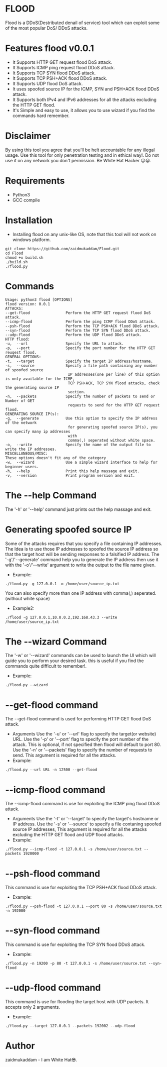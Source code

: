 # FLOOD
Flood is a DDoS(Destributed denail of service) tool which can exploit some of the most popular DoS/
DDoS attacks.
# Features flood v0.0.1
* It Supports HTTP GET request flood DoS attack.
* It Supports ICMP ping request flood DDoS attack.
* It Supports TCP SYN flood DDoS attack.
* It Supports TCP PSH+ACK flood DDoS attack.
* It Supports UDP flood DoS attack.
* It uses spoofed source IP for the ICMP, SYN and PSH+ACK flood DDoS attack.
* It Supports both IPv4 and IPv6 addresses for all the attacks excluding the HTTP GET flood.
* It's Simple and easy to use, it allows you to use wizard if you find the commands hard remember.

# Disclaimer
By using this tool you agree that you'll be helt accountable for any illegal usage.
Use this tool for only penetration testing and in ethical way!. Do not use it on any network you 
don't permission. Be White Hat Hacker 😉️😀️.

# Requirements
* Python3
* GCC compile

# Installation
* Installing flood on any unix-like OS, note that this tool will not work on windows platform.
```
git clone https://github.com/zaidmukaddam/Flood.git
cd Flood
chmod +x build.sh
./build.sh
./flood.py
```
# Commands
```
Usage: python3 flood [OPTIONS]
flood version: 0.0.1
ATTACKS:
--get-flood                Perform the HTTP GET request flood DoS attack.
--icmp-flood               Perform the ping ICMP flood DDoS attack.
--psh-flood                Perform the TCP PSH+ACK flood DDoS attack.
--syn-flood                Perform the TCP SYN flood DDoS attack.
--udp-flood                Perform the UDP flood DDoS attack.
HTTP flood:
-u,  --url                 Specify the URL to attack.
-p,  --port                Specify the port number for the HTTP GET reuqest flood.
GENERAL OPTIONS:
-t,  --target              Specify the target IP address/hostname.
-s,  --source              Specify a file path containing any number of spoofed source 
                            IP addresses(one per line) of this option is only available for the ICMP, 
                            TCP PSH+ACK, TCP SYN flood attacks, check the generating source IP
                            section. 
-n,  --packets             Specify the number of packets to send or Number of GET
                            requests to send for the HTTP GET request flood.
GENERATING SOURCE IP(s):
-g,  --generate            Use this option to specify the IP address of the network
                            for generating spoofed source IP(s), you can specify many ip addresses 
                            with
                            comma(,) seperated without white space.
-o,  --write               Specify the name of the output file to write the IP addresses. 
MISCELLANEOUS/MISC:
These options doesn't fit any of the category
-w,  --wizard              Use a simple wizard interface to help for beginner users.
-h,  --help                Print this help massage and exit.
-v,  --version             Print program version and exit.
```
# The --help Command
The '-h' or '--help' command just prints out the help massage and exit.
# Generating spoofed source IP
Some of the attacks requires that you specify a file containing IP addresses. The Idea is to use 
those IP addresses to spoofed the source IP address so that the target host will be sending responses 
to a falsified IP address.
The '-g'/'--generate' command help you to generate the IP address then use it with the '-o'/'--write' 
argument to write the output to the file name given.
* Example:
```
./flood.py -g 127.0.0.1 -o /home/user/source_ip.txt
```
You can also specify more than one IP address with comma(,) seperated.(without white space)
* Example2:
```
./flood -g 127.0.0.1,10.0.0.2,192.168.43.3 --write /home/user/source_ip.txt
```

# The --wizard Command
The '-w' or '--wizard' commands can be used to launch the UI which will guide you to perform your 
desired task. this is useful if you find the commands quite difficult to remember!.
* Example:
```
./flood.py --wizard
```
# --get-flood command
The --get-flood command is used for performing HTTP GET flood DoS attack.
* Arguments
Use the '-u' or '--url' flag to specify the target(or website) URL.
Use the '-p' or '--port' flag to specify the port number of the attack. This is optional, if not 
specified then flood will default to port 80.
Use the '-n' or '--packets' flag to specify the number of requests to send. This argument is required
for all the attacks.
* Example:
```
./flood.py --url URL -n 12500 --get-flood
```
# --icmp-flood command
The --icmp-flood command is use for exploiting the ICMP ping flood DDoS attack.
* Arguments
Use the '-t' or '--target' to specify the target's hostname or IP address.
Use the '-s' or '--source' to specify a file contaning spoofed source IP addresses, This argument is
required for all the attacks excluding the HTTP GET flood and UDP flood attacks.
* Example:
```
./flood.py --icmp-flood -t 127.0.0.1 -s /home/user/source.txt --packets 1920000
```
# --psh-flood command
This command is use for exploiting the TCP PSH+ACK flood DDoS attack.
* Example:
```
./flood.py --psh-flood -t 127.0.0.1 --port 80 -s /home/user/source.txt -n 192000
```
# --syn-flood command
This command is use for exploiting the TCP SYN flood DDoS attack.
* Example:
```
./flood.py -n 19200 -p 80 -t 127.0.0.1 -s /home/user/source.txt --syn-flood
```
# --udp-flood command
This command is use for flooding the target host with UDP packets.
It accepts only 2 arguments.
* Example:
```
./flood.py --target 127.0.0.1 --packets 192002 --udp-flood
```
# Author
zaidmukaddam - I am White Hat😎️.
